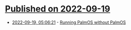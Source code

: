 # [Published on 2022-09-19](index.md)

* [2022-09-19, 05:06:21](https://lobste.rs/s/g8o87a/running_palmos_without_palmos) - [Running PalmOS without PalmOS](https://pmig96.wordpress.com/2022/09/18/running-palmos-without-palmos/)
